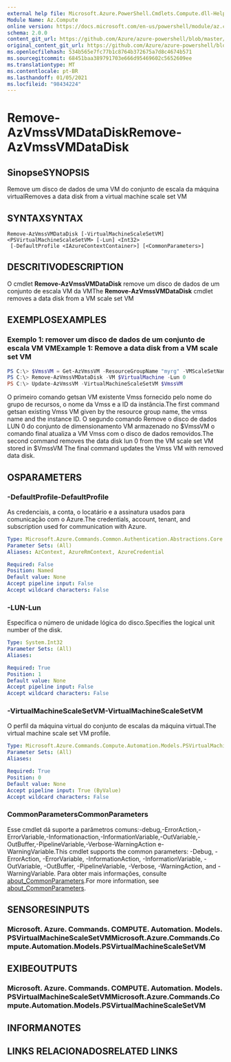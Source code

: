 ```yaml
---
external help file: Microsoft.Azure.PowerShell.Cmdlets.Compute.dll-Help.xml
Module Name: Az.Compute
online version: https://docs.microsoft.com/en-us/powershell/module/az.compute/remove-azvmssvmdatadisk
schema: 2.0.0
content_git_url: https://github.com/Azure/azure-powershell/blob/master/src/Compute/Compute/help/Remove-AzVmssVMDataDisk.md
original_content_git_url: https://github.com/Azure/azure-powershell/blob/master/src/Compute/Compute/help/Remove-AzVmssVMDataDisk.md
ms.openlocfilehash: 534b565e7fc77b1c8764b372675a7d8c4674b571
ms.sourcegitcommit: 68451baa389791703e666d95469602c5652609ee
ms.translationtype: MT
ms.contentlocale: pt-BR
ms.lasthandoff: 01/05/2021
ms.locfileid: "98434224"
---
```

# <span data-ttu-id="b438d-101">Remove-AzVmssVMDataDisk</span><span class="sxs-lookup"><span data-stu-id="b438d-101">Remove-AzVmssVMDataDisk</span></span>

## <span data-ttu-id="b438d-102">Sinopse</span><span class="sxs-lookup"><span data-stu-id="b438d-102">SYNOPSIS</span></span>
<span data-ttu-id="b438d-103">Remove um disco de dados de uma VM do conjunto de escala da máquina virtual</span><span class="sxs-lookup"><span data-stu-id="b438d-103">Removes a data disk from a virtual machine scale set VM</span></span>

## <span data-ttu-id="b438d-104">SYNTAX</span><span class="sxs-lookup"><span data-stu-id="b438d-104">SYNTAX</span></span>

```
Remove-AzVmssVMDataDisk [-VirtualMachineScaleSetVM] <PSVirtualMachineScaleSetVM> [-Lun] <Int32>
 [-DefaultProfile <IAzureContextContainer>] [<CommonParameters>]
```

## <span data-ttu-id="b438d-105">DESCRITIVO</span><span class="sxs-lookup"><span data-stu-id="b438d-105">DESCRIPTION</span></span>
<span data-ttu-id="b438d-106">O cmdlet **Remove-AzVmssVMDataDisk** remove um disco de dados de um conjunto de escala VM da VM</span><span class="sxs-lookup"><span data-stu-id="b438d-106">The **Remove-AzVmssVMDataDisk** cmdlet removes a data disk from a VM scale set VM</span></span>

## <span data-ttu-id="b438d-107">EXEMPLOS</span><span class="sxs-lookup"><span data-stu-id="b438d-107">EXAMPLES</span></span>

### <span data-ttu-id="b438d-108">Exemplo 1: remover um disco de dados de um conjunto de escala VM VM</span><span class="sxs-lookup"><span data-stu-id="b438d-108">Example 1: Remove a data disk from a VM scale set VM</span></span>
```powershell
PS C:\> $VmssVM = Get-AzVmssVM -ResourceGroupName "myrg" -VMScaleSetName "myvmss" -InstanceId 0 
PS C:\> Remove-AzVmssVMDataDisk -VM $VirtualMachine -Lun 0
PS C:\> Update-AzVmssVM -VirtualMachineScaleSetVM $VmssVM
```

<span data-ttu-id="b438d-109">O primeiro comando getsan VM existente Vmss fornecido pelo nome do grupo de recursos, o nome da Vmss e a ID da instância.</span><span class="sxs-lookup"><span data-stu-id="b438d-109">The first command getsan existing Vmss VM given by the resource group name, the vmss name and the instance ID.</span></span>
<span data-ttu-id="b438d-110">O segundo comando Remove o disco de dados LUN 0 do conjunto de dimensionamento VM armazenado no $VmssVM o comando final atualiza a VM Vmss com o disco de dados removidos.</span><span class="sxs-lookup"><span data-stu-id="b438d-110">The second command removes the data disk lun 0 from the VM scale set VM stored in $VmssVM The final command updates the Vmss VM with removed data disk.</span></span>

## <span data-ttu-id="b438d-111">OS</span><span class="sxs-lookup"><span data-stu-id="b438d-111">PARAMETERS</span></span>

### <span data-ttu-id="b438d-112">-DefaultProfile</span><span class="sxs-lookup"><span data-stu-id="b438d-112">-DefaultProfile</span></span>
<span data-ttu-id="b438d-113">As credenciais, a conta, o locatário e a assinatura usados para comunicação com o Azure.</span><span class="sxs-lookup"><span data-stu-id="b438d-113">The credentials, account, tenant, and subscription used for communication with Azure.</span></span>

```yaml
Type: Microsoft.Azure.Commands.Common.Authentication.Abstractions.Core.IAzureContextContainer
Parameter Sets: (All)
Aliases: AzContext, AzureRmContext, AzureCredential

Required: False
Position: Named
Default value: None
Accept pipeline input: False
Accept wildcard characters: False
```

### <span data-ttu-id="b438d-114">-LUN</span><span class="sxs-lookup"><span data-stu-id="b438d-114">-Lun</span></span>
<span data-ttu-id="b438d-115">Especifica o número de unidade lógica do disco.</span><span class="sxs-lookup"><span data-stu-id="b438d-115">Specifies the logical unit number of the disk.</span></span>

```yaml
Type: System.Int32
Parameter Sets: (All)
Aliases:

Required: True
Position: 1
Default value: None
Accept pipeline input: False
Accept wildcard characters: False
```

### <span data-ttu-id="b438d-116">-VirtualMachineScaleSetVM</span><span class="sxs-lookup"><span data-stu-id="b438d-116">-VirtualMachineScaleSetVM</span></span>
<span data-ttu-id="b438d-117">O perfil da máquina virtual do conjunto de escalas da máquina virtual.</span><span class="sxs-lookup"><span data-stu-id="b438d-117">The virtual machine scale set VM profile.</span></span>

```yaml
Type: Microsoft.Azure.Commands.Compute.Automation.Models.PSVirtualMachineScaleSetVM
Parameter Sets: (All)
Aliases:

Required: True
Position: 0
Default value: None
Accept pipeline input: True (ByValue)
Accept wildcard characters: False
```

### <span data-ttu-id="b438d-118">CommonParameters</span><span class="sxs-lookup"><span data-stu-id="b438d-118">CommonParameters</span></span>
<span data-ttu-id="b438d-119">Esse cmdlet dá suporte a parâmetros comuns:-debug,-ErrorAction,-ErrorVariable,-Informationaction,-InformationVariable,-OutVariable,-OutBuffer,-PipelineVariable,-Verbose-WarningAction e-WarningVariable.</span><span class="sxs-lookup"><span data-stu-id="b438d-119">This cmdlet supports the common parameters: -Debug, -ErrorAction, -ErrorVariable, -InformationAction, -InformationVariable, -OutVariable, -OutBuffer, -PipelineVariable, -Verbose, -WarningAction, and -WarningVariable.</span></span> <span data-ttu-id="b438d-120">Para obter mais informações, consulte [about_CommonParameters](http://go.microsoft.com/fwlink/?LinkID=113216).</span><span class="sxs-lookup"><span data-stu-id="b438d-120">For more information, see [about_CommonParameters](http://go.microsoft.com/fwlink/?LinkID=113216).</span></span>

## <span data-ttu-id="b438d-121">SENSORES</span><span class="sxs-lookup"><span data-stu-id="b438d-121">INPUTS</span></span>

### <span data-ttu-id="b438d-122">Microsoft. Azure. Commands. COMPUTE. Automation. Models. PSVirtualMachineScaleSetVM</span><span class="sxs-lookup"><span data-stu-id="b438d-122">Microsoft.Azure.Commands.Compute.Automation.Models.PSVirtualMachineScaleSetVM</span></span>

## <span data-ttu-id="b438d-123">EXIBE</span><span class="sxs-lookup"><span data-stu-id="b438d-123">OUTPUTS</span></span>

### <span data-ttu-id="b438d-124">Microsoft. Azure. Commands. COMPUTE. Automation. Models. PSVirtualMachineScaleSetVM</span><span class="sxs-lookup"><span data-stu-id="b438d-124">Microsoft.Azure.Commands.Compute.Automation.Models.PSVirtualMachineScaleSetVM</span></span>

## <span data-ttu-id="b438d-125">INFORMA</span><span class="sxs-lookup"><span data-stu-id="b438d-125">NOTES</span></span>

## <span data-ttu-id="b438d-126">LINKS RELACIONADOS</span><span class="sxs-lookup"><span data-stu-id="b438d-126">RELATED LINKS</span></span>
